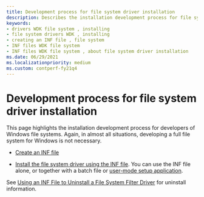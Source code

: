 ```yaml
---
title: Development process for file system driver installation
description: Describes the installation development process for file system driver developers
keywords:
- drivers WDK file system , installing
- file system drivers WDK , installing
- creating an INF file , file system
- INF files WDK file system
- INF files WDK file system , about file system driver installation
ms.date: 06/29/2021
ms.localizationpriority: medium
ms.custom: contperf-fy21q4
---
```


# Development process for file system driver installation

This page highlights the installation development process for developers of Windows file systems. Again, in almost all situations, developing a full file system for Windows is not necessary.

* [Create an INF file](creating-an-inf-file-for-a-file-system-driver.md)

* [Install the file system driver using the INF file](using-an-inf-file-to-install-a-file-system-filter-driver.md). You can use the INF file alone, or together with a batch file or [user-mode setup application](../install/writing-a-device-installation-application.md).

See [Using an INF File to Uninstall a File System Filter Driver](using-an-inf-file-to-uninstall-a-file-system-filter-driver.md) for uninstall information.